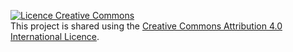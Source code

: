 <a rel="license" href="http://creativecommons.org/licenses/by/4.0/"><img alt="Licence Creative Commons" style="border-width:0" src="https://i.creativecommons.org/l/by/4.0/88x31.png" /></a><br />This project is shared using the <a rel="license" href="http://creativecommons.org/licenses/by/4.0/">Creative Commons Attribution 4.0 International Licence</a>.
